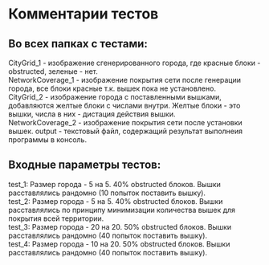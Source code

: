 # Комментарии тестов
## Во всех папках с тестами: 
CityGrid_1 - изображение сгенерированного города, где красные блоки - obstructed, зеленые - нет.  
NetworkCoverage_1 - изображение покрытия сети после генерации города, все блоки красные т.к. вышек пока не установлено.  
CityGrid_2 - изображение города с поставленными вышками, добавляются желтые блоки с числами внутри. Желтые блоки - это вышки, числа в них - дистация действия вышки.  
NetworkCoverage_2 - изображение покрытия сети после установки вышек. output - текстовый файл, содержащий  результат выполнеия программы в консоль.  
## Входные параметры тестов: 
test_1: Размер города - 5 на 5. 40% obstructed блоков. Вышки расставлялись рандомно (10 попыток поставить вышку).  
test_2: Размер города - 5 на 5. 40% obstructed блоков. Вышки расставлялись по принципу минимизации количества вышек для покрытия всей территории.  
test_3: Размер города - 20 на 20. 50% obstructed блоков. Вышки расставлялись рандомно (40 попыток поставить вышку).  
test_4: Размер города - 10 на 20. 50% obstructed блоков. Вышки расставлялись рандомно (40 попыток поставить вышку).  
